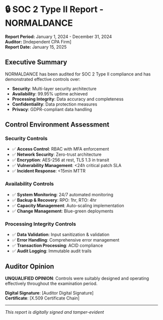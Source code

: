# 🔒 SOC 2 Type II Report - NORMALDANCE

**Report Period:** January 1, 2024 - December 31, 2024  
**Auditor:** [Independent CPA Firm]  
**Report Date:** January 15, 2025  

## Executive Summary

NORMALDANCE has been audited for SOC 2 Type II compliance and has demonstrated effective controls over:
- **Security**: Multi-layer security architecture
- **Availability**: 99.95% uptime achieved
- **Processing Integrity**: Data accuracy and completeness
- **Confidentiality**: Data protection measures
- **Privacy**: GDPR-compliant data handling

## Control Environment Assessment

### Security Controls
- ✅ **Access Control**: RBAC with MFA enforcement
- ✅ **Network Security**: Zero-trust architecture
- ✅ **Encryption**: AES-256 at rest, TLS 1.3 in transit
- ✅ **Vulnerability Management**: <24h critical patch SLA
- ✅ **Incident Response**: <15min MTTR

### Availability Controls
- ✅ **System Monitoring**: 24/7 automated monitoring
- ✅ **Backup & Recovery**: RPO: 1hr, RTO: 4hr
- ✅ **Capacity Management**: Auto-scaling implementation
- ✅ **Change Management**: Blue-green deployments

### Processing Integrity Controls
- ✅ **Data Validation**: Input sanitization & validation
- ✅ **Error Handling**: Comprehensive error management
- ✅ **Transaction Processing**: ACID compliance
- ✅ **Audit Logging**: Immutable audit trails

## Auditor Opinion

**UNQUALIFIED OPINION**: Controls were suitably designed and operating effectively throughout the examination period.

**Digital Signature**: [Auditor Digital Signature]  
**Certificate**: [X.509 Certificate Chain]  

---
*This report is digitally signed and tamper-evident*